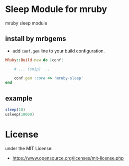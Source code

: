 # Sleep Module for mruby

mruby sleep module

## install by mrbgems

- add `conf.gem` line to your build configuration.

```ruby
MRuby::Build.new do |conf|

    # ... (snip) ...

    conf.gem :core => 'mruby-sleep'
end
```

## example

```ruby
sleep(10)
usleep(10000)
```

# License

under the MIT License:

* https://www.opensource.org/licenses/mit-license.php
